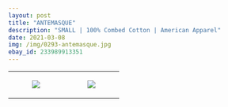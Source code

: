 ```yaml
---
layout: post
title: "ANTEMASQUE"
description: "SMALL | 100% Combed Cotton | American Apparel"
date: 2021-03-08
img: /img/0293-antemasque.jpg
ebay_id: 233989913351
---
```




<table style="width:100%;"><tr><td style="vertical-align:top;">
      <figure class="tmblr-full" data-orig-height="2048" data-orig-width="1365" data-orig-src="https://concertshirts.netlify.app/shirts/0293/0293-01.jpg"><img src="https://64.media.tumblr.com/c8b38ac74090dd4b757fa11390859fb0/60ba7615203f9eb6-12/s540x810/968af9fbe20fd9597392f83f2b735fddb971715f.jpg" data-orig-height="2048" data-orig-width="1365" data-orig-src="https://concertshirts.netlify.app/shirts/0293/0293-01.jpg"/></figure></td>
    <td style="vertical-align:top;">
      <figure class="tmblr-full" data-orig-height="2048" data-orig-width="1365" data-orig-src="https://concertshirts.netlify.app/shirts/0293/0293-02.jpg"><img src="https://64.media.tumblr.com/18ead0efde5dc6eb46e0efe9250a0f1e/60ba7615203f9eb6-b6/s540x810/877d4754f5a98f7e74fdf45ee10a5fc52022e49d.jpg" data-orig-height="2048" data-orig-width="1365" data-orig-src="https://concertshirts.netlify.app/shirts/0293/0293-02.jpg"/></figure></td>
  </tr></table>
